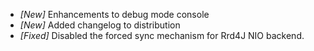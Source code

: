 * _[New]_ Enhancements to debug mode console
* _[New]_ Added changelog to distribution
* _[Fixed]_ Disabled the forced sync mechanism for Rrd4J NIO backend.